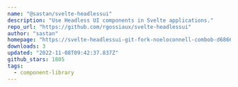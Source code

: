 ```yaml
---
name: "@sastan/svelte-headlessui"
description: "Use Headless UI components in Svelte applications."
repo_url: "https://github.com/rgossiaux/svelte-headlessui"
author: "sastan"
homepage: "https://svelte-headlessui-git-fork-noeloconnell-combob-d68663-rgossiaux.vercel.app"
downloads: 3
updated: "2022-11-08T09:42:37.837Z"
github_stars: 1805
tags: 
  - component-library
---
```

